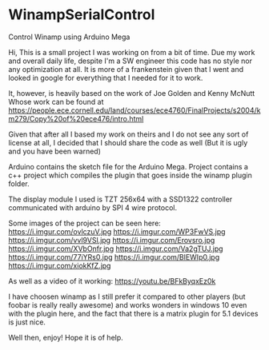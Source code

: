# WinampSerialControl
Control Winamp using Arduino Mega

Hi,
This is a small project I was working on from a bit of time.
Due my work and overall daily life, despite I'm a SW engineer this code has no style nor any optimization at all.
It is more of a frankenstein given that I went and looked in google for everything that I needed for it to work.

It, however, is heavily based on the work of 
Joe Golden and Kenny McNutt
Whose work can be found at
https://people.ece.cornell.edu/land/courses/ece4760/FinalProjects/s2004/km279/Copy%20of%20ece476/intro.html

Given that after all I based my work on theirs and I do not see any sort of license at all, I decided that I should share the code as well
(But it is ugly and you have been warned)

Arduino contains the sketch file for the Arduino Mega.
Project contains a c++ project which compiles the plugin that goes inside the winamp plugin folder.

The display module I used is TZT 256x64 with a SSD1322 controller communicated with arduino by SPI 4 wire protocol.

Some images of the project can be seen here:
https://i.imgur.com/ovlczuV.jpg
https://i.imgur.com/WP3FwVS.jpg
https://i.imgur.com/vvl9VSl.jpg
https://i.imgur.com/Erovsro.jpg
https://i.imgur.com/XVbOnfr.jpg
https://i.imgur.com/Va2gTUJ.jpg
https://i.imgur.com/77iYRs0.jpg
https://i.imgur.com/BlEWIp0.jpg
https://i.imgur.com/xiokKfZ.jpg

As well as a video of it working:
https://youtu.be/BFkByqxEz0k

I have choosen winamp as I still prefer it compared to other players (but foobar is really really awesome)
and works wonders in windows 10 even with the plugin here, and the fact that there is a matrix plugin for 5.1 devices is just nice.

Well then, enjoy! Hope it is of help.
